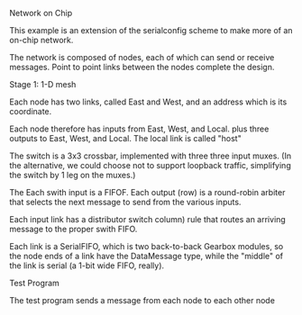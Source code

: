 Network on Chip

This example is an extension of the serialconfig scheme to make
more of an on-chip network.

The network is composed of nodes, each of which can send or receive
messages.  Point to point links between the nodes complete the design.

Stage 1:  1-D mesh

Each node has two links, called East and West, and an address which is
its coordinate.

Each node therefore has inputs from East, West, and Local. plus three
outputs to East, West, and Local.  The local link is called "host"

The switch is a 3x3 crossbar, implemented with three three input
muxes.  (In the alternative, we could choose not to support loopback
traffic, simplifying the switch by 1 leg on the muxes.)

The Each swith input is a FIFOF.  Each output (row) is a round-robin
arbiter that selects the next message to send from the various inputs.

Each input link has a distributor switch column) rule that routes an 
arriving message to the proper swith FIFO.


Each link is a SerialFIFO, which is two back-to-back Gearbox modules,
so the node ends of a link have the DataMessage type, while the "middle" of
the link is serial (a 1-bit wide FIFO, really).

Test Program

The test program sends a message from each node to each other node
